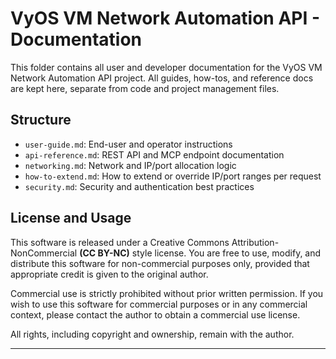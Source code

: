 # VyOS VM Network Automation API - Documentation

This folder contains all user and developer documentation for the VyOS VM Network Automation API project. All guides, how-tos, and reference docs are kept here, separate from code and project management files.

## Structure
- `user-guide.md`: End-user and operator instructions
- `api-reference.md`: REST API and MCP endpoint documentation
- `networking.md`: Network and IP/port allocation logic
- `how-to-extend.md`: How to extend or override IP/port ranges per request
- `security.md`: Security and authentication best practices


## License and Usage
This software is released under a Creative Commons Attribution-NonCommercial **(CC BY-NC)** style license. You are free to use, modify, and distribute this software for non-commercial purposes only, provided that appropriate credit is given to the original author.

Commercial use is strictly prohibited without prior written permission. If you wish to use this software for commercial purposes or in any commercial context, please contact the author to obtain a commercial use license.

All rights, including copyright and ownership, remain with the author.

---
